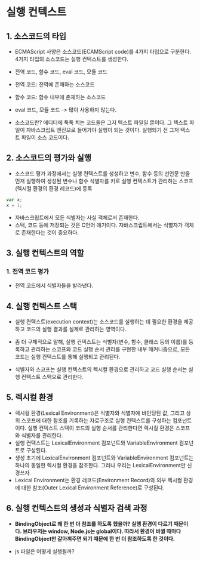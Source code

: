 # 실행 컨텍스트

## 1. 소스코드의 타입
- ECMAScript 사양은 소스코드(ECAMScript code)를 4가지 타입으로 구분한다. 4가지 타입의 소스코드는 실행 컨텍스트를 생성한다.
- 전역 코드, 함수 코드, eval 코드, 모듈 코드
- 전역 코드: 전역에 존재하는 소스코드
- 함수 코드: 함수 내부에 존재하는 소스코드
- eval 코드, 모듈 코드 -> 많이 사용하지 않는다.


- 소스코드란? 에디터에 툭툭 치는 코드들은 그저 텍스트 파일일 뿐이다. 그 텍스트 파일이 자바스크립트 엔진으로 들어가야 실행이 되는 것이다. 실행되기 전 그저 텍스트 파일이 소스 코드이다.

## 2. 소스코드의 평가와 실행
- 소스코드 평가 과정에서는 실행 컨텍스트를 생성하고 변수, 함수 등의 선언문 만을 먼저 실행하여 생성된 변수나 함수 식별자를 키로 실행 컨텍스트가 관리하는 스코프(렉시컬 환경의 환경 레코드)에 등록

```js
var x;
x = 1;
```

- 자바스크립트에서 모든 식별자는 사실 객체로서 존재한다. 
- 스택, 코드 등에 저장되는 것은 C언어 얘기이다. 자바스크립트에서는 식별자가 객체로 존재한다는 것이 중요하다.

## 3. 실행 컨텍스트의 역할
### 1. 전역 코드 평가
- 전역 코드에서 식별자들을 발라낸다.


## 4. 실행 컨텍스트 스택
-  실행 컨텍스트(execution context)는 소스코드를 실행하는 데 필요한 환경을 제공하고 코드의 실행 결과를 실제로 관리하는 영역이다.
-  좀 더 구체적으로 말해, 실행 컨텍스트는 식별자(변수, 함수, 클래스 등의 이름)를 등록하고 관리하는 스코프와 코드 실행 순서 관리를 구현한 내부 매커니즘으로, 모든 코드는 실행 컨텍스트를 통해 실행되고 관리된다.

- 식별자와 스코프는 실행 컨텍스트의 렉시컬 환경으로 관리하고 코드 실행 순서는 실행 컨텍스트 스택으로 관리한다. 


## 5. 렉시컬 환경
- 렉시컬 환경(Lexical Environment)은 식별자와 식별자에 바인딩된 값, 그리고 상위 스코프에 대한 참조를 기록하는 자료구조로 실행 컨텍스트를 구성하는 컴포넌트이다. 실행 컨텍스트 스택이 코드의 실행 순서를 관리한다면 렉시컬 환경은 스코프와 식별자를 관리한다.
- 실행 컨텍스트는 LexicalEnvironment 컴포넌트와 VariableEnvironment 컴포넌트로 구성된다. 
- 생성 초기에 LexicalEnvironment 컴포넌트와 VariableEnvironment 컴포넌트는 하나의 동일한 렉시컬 환경을 참조한다. 그러나 우리는 LexicalEnvironment만 신경쓰자.
- Lexical Environment는 환경 레코드(Environment Record)와 외부 렉시컬 환경에 대한 참조(Outer Lexical Environment Reference)로 구성된다.

## 6. 실행 컨텍스트의 생성과 식별자 검색 과정
- **BindingObject로 왜 한 번 더 참조를 하도록 했을까? 실행 환경이 다르기 때문이다. 브라우저는 window, Node.js는 global이다. 따라서 환경이 바뀔 때마다 BindingObject만 갈아껴주면 되기 때문에 한 번 더 참조하도록 한 것이다.**

- js 파일은 어떻게 실행될까? <script src=~~/> 구문으로부터 시작된다.

## 7. 실행 컨텍스트와 블록 레벨 스코프
```js
let x = 1;

if (true) {
  let x = 10;
  console.log(x); // 10
}

console.log(x); // 1
```

- 선언적 환경 레코드를 갖는 렉시컬 환경을 새롭게 생성하여 기존의 전역 렉시컬 환경을 교체한다. 이때 새롭게 생성된 if 문의 코드 블록을 위한 렉시컬 환경의 외부 렉시컬 환경에 대한 참조는 if 문이 실행되기 이전의 전역 렉시컬 환경을 가리킨다. 

